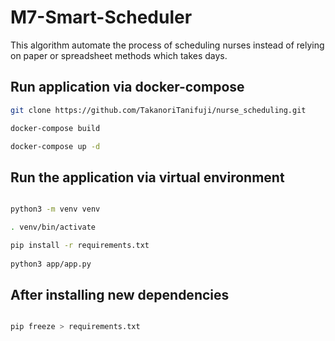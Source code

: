 # M7-Smart-Scheduler
This algorithm automate the process of scheduling nurses instead of relying on paper or spreadsheet methods which takes days.


## Run application via docker-compose 

```bash
git clone https://github.com/TakanoriTanifuji/nurse_scheduling.git

docker-compose build 

docker-compose up -d 
```

## Run the application via virtual environment

```bash

python3 -m venv venv

. venv/bin/activate

pip install -r requirements.txt
 
python3 app/app.py
```
## After installing new dependencies

```bash

pip freeze > requirements.txt

```